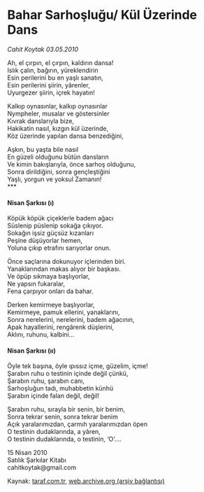 # Bahar Sarhoşluğu/ Kül Üzerinde Dans

*Cahit Koytak  03.05.2010*

<div class="yazi"><p>Ah, el çırpın, el çırpın, kaldırın dansa!<br/>Islık çalın, bağırın, yüreklendirin <br/>Esin perilerini bu en yaşlı sanatın,<br/>Esin perilerini şiirin, yârenler, <br/>Uyurgezer şiirin, içrek hayatın!</p>
<p>Kalkıp oynasınlar, kalkıp oynasınlar<br/>Nympheler, musalar ve göstersinler <br/>Kıvrak danslarıyla bize,<br/>Hakikatin nasıl, kızgın kül üzerinde, <br/>Köz üzerinde yapılan dansa benzediğini,</p>
<p>Aşkın, bu yaşta bile nasıl<br/>En güzeli olduğunu bütün dansların<br/>Ve kimin bakışlarıyla, önce sarhoş olduğunu, <br/>Sonra dirildiğini, sonra gençleştiğini<br/>Yaşlı, yorgun ve yoksul Zamanın!<br/>***<br/></p>
<h4>Nisan Şarkısı (ı)</h4>
<p>Köpük köpük çiçeklerle badem ağacı<br/>Süslenip püslenip sokağa çıkıyor. <br/>Sokağın işsiz güçsüz kızanları<br/>Peşine düşüyorlar hemen,<br/>Yoluna çıkıp etrafını sarıyorlar onun.</p>
<p>Önce saçlarına dokunuyor içlerinden biri.<br/>Yanaklarından makas alıyor bir başkası.<br/>Ve öpüp sıkmaya başlıyorlar, <br/>Ne yapsın fukaralar, <br/>Fena çarpıyor onları da bahar.</p>
<p>Derken kemirmeye başlıyorlar,<br/>Kemirmeye, pamuk ellerini, yanaklarını,<br/>Sonra nerelerini, nerelerini, badem ağacının,<br/>Apak hayallerini, rengârenk düşlerini,<br/>Aklını, ruhunu, kalbini...</p>
<h4>Nisan Şarkısı (ıı)</h4>
<p>Öyle tek başına, öyle ıpıssız içme, güzelim, içme!<br/>Şarabın ruhu o testinin içinde değil çünkü,<br/>Şarabın ruhu, şarabın canı, <br/>Sarhoşluğun tadı, muhabbetin künhü<br/>Şarabın içinde falan değil, değil!</p>
<p>Şarabın ruhu, sırayla bir senin, bir benim, <br/>Sonra tekrar senin, sonra tekrar benim<br/>Açık yaralarımızdan, çarmıh yaralarımızdan öpen<br/>O testinin dudaklarında, a yâren,<br/>O testinin dudaklarında, o testinin, ‘O’....</p>
<p>15 Nisan 2010<br/>Satılık Şarkılar Kitabı<br/>cahitkoytak@gmail.com<br/></p></div>

Kaynak: [taraf.com.tr](http://www.taraf.com.tr:80/cahit-koytak/makale-bahar-sarhoslugu-kul-uzerinde-dans.htm), [web.archive.org (arşiv bağlantısı)](http://web.archive.org/web/20100505001258/http://www.taraf.com.tr:80/cahit-koytak/makale-bahar-sarhoslugu-kul-uzerinde-dans.htm)
